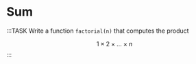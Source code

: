 # Sum

:::TASK
Write a function `factorial(n)` that computes the product

$$
1 \times 2 \times \dots \times n
$$
:::
